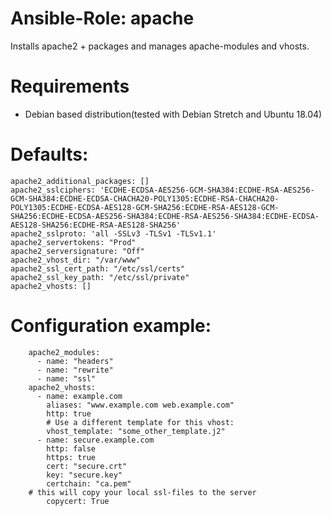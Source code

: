 # Ansible-Role: apache

Installs apache2 + packages and manages apache-modules and vhosts. 

# Requirements

- Debian based distribution(tested with Debian Stretch and Ubuntu 18.04)

# Defaults:

```
apache2_additional_packages: []
apache2_sslciphers: 'ECDHE-ECDSA-AES256-GCM-SHA384:ECDHE-RSA-AES256-GCM-SHA384:ECDHE-ECDSA-CHACHA20-POLY1305:ECDHE-RSA-CHACHA20-POLY1305:ECDHE-ECDSA-AES128-GCM-SHA256:ECDHE-RSA-AES128-GCM-SHA256:ECDHE-ECDSA-AES256-SHA384:ECDHE-RSA-AES256-SHA384:ECDHE-ECDSA-AES128-SHA256:ECDHE-RSA-AES128-SHA256'
apache2_sslproto: 'all -SSLv3 -TLSv1 -TLSv1.1'
apache2_servertokens: "Prod"
apache2_serversignature: "Off"
apache2_vhost_dir: "/var/www"
apache2_ssl_cert_path: "/etc/ssl/certs"
apache2_ssl_key_path: "/etc/ssl/private"
apache2_vhosts: []
```

# Configuration example:

```
    apache2_modules:
      - name: "headers"
      - name: "rewrite"
      - name: "ssl"
    apache2_vhosts:
      - name: example.com
        aliases: "www.example.com web.example.com"
        http: true
        # Use a different template for this vhost:
        vhost_template: "some_other_template.j2"
      - name: secure.example.com
        http: false
        https: true
        cert: "secure.crt"
        key: "secure.key"
        certchain: "ca.pem"
	# this will copy your local ssl-files to the server
        copycert: True
```
